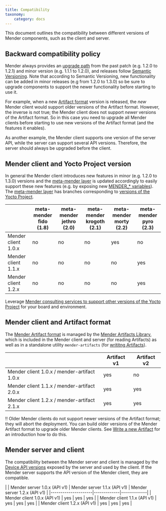 ```yaml
---
title: Compatibility
taxonomy:
    category: docs
---
```


This document outlines the compatibility between different versions of Mender components, such as the client and server.


## Backward compatibility policy

Mender always provides an [upgrade path](../../administration/upgrading) from the past patch (e.g. 1.2.0 to 1.2.1) and minor version (e.g. 1.1.1 to 1.2.0), and releases follow [Semantic Versioning](http://semver.org/?target=_blank). Note that according to Semantic Versioning, new functionality can be added in minor releases (e.g from 1.2.0 to 1.3.0) so be sure to upgrade components to support the newer functionality before starting to use it.

For example, when a new [Artifact format](../mender-artifacts#the-mender-artifact-file-format) version is released, the *new* Mender client would support older versions of the Artifact format. However, the inverse is not true; the Mender client does not support *newer* versions of the Artifact format. So in this case you need to upgrade all Mender clients before starting to use new versions of the Artifact format (and the features it enables).

As another example, the Mender client supports one version of the server API, while the server can support several API versions. Therefore, the server should always be upgraded before the client.


## Mender client and Yocto Project version

In general the Mender client introduces new features in minor (e.g. 1.2.0 to 1.3.0) versions and the [meta-mender layer](https://github.com/mendersoftware/meta-mender?target=_blank) is updated accordingly to easily support these new features (e.g. by exposing new [MENDER_* variables](../../artifacts/variables)). The [meta-mender layer](https://github.com/mendersoftware/meta-mender?target=_blank) has branches corresponding to [versions of the Yocto Project](https://wiki.yoctoproject.org/wiki/Releases?target=_blank).

|                     | meta-mender fido (1.8) | meta-mender jethro (2.0) | meta-mender krogoth (2.1) | meta-mender morty (2.2) | meta-mender pyro (2.3) |
|---------------------|------------|-------------|-------------|--------------|-------------|
| Mender client 1.0.x | no         | no          | no          | yes          | no          |
| Mender client 1.1.x | no         | no          | no          | no           | yes         |
| Mender client 1.2.x | no         | no          | no          | no           | yes         |

Leverage [Mender consulting services to support other versions of the Yocto Project](https://mender.io/product/board-support?target=_blank) for your board and environment.


## Mender client and Artifact format

The [Mender Artifact format](../mender-artifacts) is managed by the [Mender Artifacts Library](https://github.com/mendersoftware/mender-artifact?target=_blank), which is included in the Mender client and server (for reading Artifacts) as well as in a standalone utility `mender-artifacts` (for [writitng Artifacts](../../artifacts/modifying-a-mender-artifact)).

|                     | Artifact v1 | Artifact v2 |
|---------------------|-------------|-------------|
| Mender client 1.0.x / mender-artifact 1.0.x | yes         | no          |
| Mender client 1.1.x / mender-artifact 2.0.x | yes         | yes         |
| Mender client 1.2.x / mender-artifact 2.1.x | yes         | yes         |

!! Older Mender clients do not support newer versions of the Artifact format; they will abort the deployment. You can build older versions of the Mender Artifact format to upgrade older Mender clients. See [Write a new Artifact](../../artifacts/modifying-a-mender-artifact#write-a-new-artifact) for an introduction how to do this.


## Mender server and client

The compatibility between the Mender server and client is managed by the [Device API versions](../../apis/device-apis) exposed by the server and used by the client. If the Mender server supports the API version of the Mender client, they are compatible.

|                     | Mender server 1.0.x (API v1) | Mender server 1.1.x (API v1) | Mender server 1.2.x (API v1) |
|---------------------|-------------|-------------|
| Mender client 1.0.x (API v1) | yes         | yes         | yes         |
| Mender client 1.1.x (API v1) | yes         | yes         | yes         |
| Mender client 1.2.x (API v1) | yes         | yes         | yes         |

